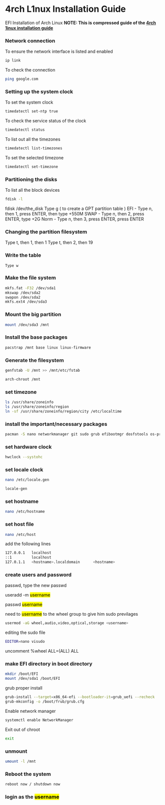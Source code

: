 # 4rch L1nux Installation Guide

EFI Installation of Arch Linux
**NOTE: This is compressed guide of the [4rch 1inux installation guide](https://wiki.archlinux.org/title/Installation_guide)**

### Network connection
To ensure the network interface is listed and enabled
```bash
ip link
```
To check the connection
```bash
ping google.com
```

### Setting up the system clock

To set the system clock
```bash
timedatectl set-ntp true
```
To check the service status of the clock
```bash
timedatectl status
```
To list out all the timezones
```bash
timedatectl list-timezones
```
To set the selected timezone
```bash
timedatectl set-timezone
```

### Partitioning the disks
To list all the block devices
```bash
fdisk -l
```

fdisk /dev/the_disk
Type g ( to create a GPT partition table )
EFI  - Type n, then 1, press ENTER, then type +550M
SWAP - Type n, then 2, press ENTER, type +2G
Norm - Type n, then 3, press ENTER, press ENTER

### Changing the partition filesystem
Type t, then 1, then 1
Type t, then 2, then 19

### Write the table
	Type w

### Make the file system
```bash
mkfs.fat -F32 /dev/sda1
mkswap /dev/sda2
swapon /dev/sda2
mkfs.ext4 /dev/sda3
```

### Mount the big partition
```bash
mount /dev/sda3 /mnt
```

### Install the base packages
```bash
pacstrap /mnt base linux linux-firmware
```

### Generate the filesystem
```bash
genfstab -U /mnt >> /mnt/etc/fstab
```
```bash
arch-chroot /mnt
```
### set timezone
```bash
ls /usr/share/zoneinfo
ls /usr/share/zoneinfo/region
ln -sf /usr/share/zoneinfo/region/city /etc/localtime
```

### install the important/necessary packages
```bash
pacman -S nano networkmanager git sudo grub efibootmgr dosfstools os-prober mtools
```

### set hardware clock
```bash
hwclock --systohc
```

### set locale clock
```bash
nano /etc/locale.gen

locale-gen
```
### set hostname
```bash
nano /etc/hostname
```

### set host file
```bash
nano /etc/host
```
add the following lines

```bash
127.0.0.1 	localhost
::1  		localhost
127.0.1.1	<hostname>.localdomain		<hostname>
```

### create users and password

passwd, type the new passwd

useradd -m <mark>username</mark>

passwd <mark>username</mark>

need to <mark>username</mark> to the wheel group to give him sudo previlages
```bash
usermod -aG wheel,audio,video,optical,storage <username>
```

editing the sudo file
```bash
EDITOR=nano visudo
```
uncomment %wheel ALL=(ALL) ALL

### make EFI directory in boot directory
```bash
mkdir /boot/EFI
mount /dev/sda1 /boot/EFI
```

grub proper install
```bash
grub-install --target=x86_64-efi --bootloader-it=grub_uefi --recheck
grub-mkconfig -o /boot/frub/grub.cfg
```

Enable network manager
```bash
systemctl enable NetworkManager
```

Exit out of chroot
```bash
exit
```
	
### unmount
```bash
umount -l /mnt
```

### Reboot the system
```bash
reboot now / shutdown now 
```

### login as the <mark>username</mark>
